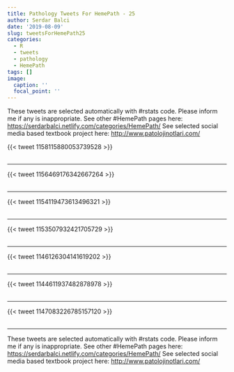 ```yaml
---
title: Pathology Tweets For HemePath - 25
author: Serdar Balci
date: '2019-08-09'
slug: tweetsForHemePath25
categories:
  - R
  - tweets
  - pathology
  - HemePath
tags: []
image:
  caption: ''
  focal_point: ''
---
```



These tweets are selected automatically with #rstats code. Please inform me if any is inappropriate.
See other #HemePath pages here: https://serdarbalci.netlify.com/categories/HemePath/ 
See selected social media based textbook project here: http://www.patolojinotlari.com/

{{< tweet 1158115880053739528 >}}
<br>
<br>
<hr>
{{< tweet 1156469176342667264 >}}
<br>
<br>
<hr>
{{< tweet 1154119473613496321 >}}
<br>
<br>
<hr>
{{< tweet 1153507932421705729 >}}
<br>
<br>
<hr>
{{< tweet 1146126304141619202 >}}
<br>
<br>
<hr>
{{< tweet 1144611937482878978 >}}
<br>
<br>
<hr>
{{< tweet 1147083226785157120 >}}
<br>
<br>
<hr>


These tweets are selected automatically with #rstats code. Please inform me if any is inappropriate.
See other #HemePath pages here: https://serdarbalci.netlify.com/categories/HemePath/ 
See selected social media based textbook project here: http://www.patolojinotlari.com/

